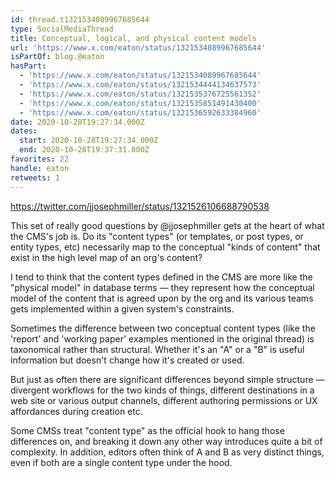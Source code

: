 ```yaml
---
id: thread.t1321534089967685644
type: SocialMediaThread
title: Conceptual, logical, and physical content models
url: 'https://www.x.com/eaton/status/1321534089967685644'
isPartOf: blog.@eaton
hasPart:
  - 'https://www.x.com/eaton/status/1321534089967685644'
  - 'https://www.x.com/eaton/status/1321534444134637573'
  - 'https://www.x.com/eaton/status/1321535376725561352'
  - 'https://www.x.com/eaton/status/1321535851491430400'
  - 'https://www.x.com/eaton/status/1321536592633384960'
date: 2020-10-28T19:27:34.000Z
dates:
  start: 2020-10-28T19:27:34.000Z
  end: 2020-10-28T19:37:31.000Z
favorites: 22
handle: eaton
retweets: 1
---
```

https://twitter.com/jjosephmiller/status/1321526106688790538

This set of really good questions by @jjosephmiller gets at the heart of what the CMS's job is. Do its "content types" (or templates, or post types, or entity types, etc) necessarily map to the conceptual "kinds of content" that exist in the high level map of an org's content?

I tend to think that the content types defined in the CMS are more like the "physical model" in database terms — they represent how the conceptual model of the content that is agreed upon by the org and its various teams gets implemented within a given system's constraints.

Sometimes the difference between two conceptual content types (like the 'report' and 'working paper' examples mentioned in the original thread) is taxonomical rather than structural. Whether it's an "A" or a "B" is useful information but doesn't change how it's created or used.

But just as often there are significant differences beyond simple structure — divergent workflows for the two kinds of things, different destinations in a web site or various output channels, different authoring permissions or UX affordances during creation etc.

Some CMSs treat "content type" as the official hook to hang those differences on, and breaking it down any other way introduces quite a bit of complexity. In addition, editors often think of A and B as very distinct things, even if both are a single content type under the hood.
